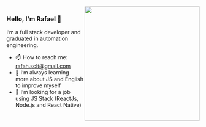 <img align="right" src="https://github.com/josepholiveira/josepholiveira/blob/master/images/illustration.png" width="300"/>

### Hello, I'm Rafael 👋

I’m a full stack developer and graduated in automation engineering.

- 📫  How to reach me: rafah.sclt@gmail.com
- 🌱  I’m always learning more about JS and English to improve myself
- 👯  I’m looking for a job using JS Stack (ReactJs, Node.js and React Native) 
